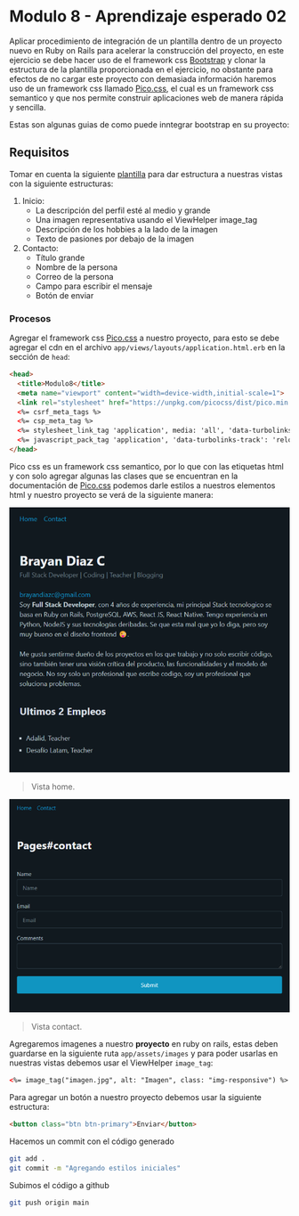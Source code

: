 # Modulo 8 - Aprendizaje esperado 02

Aplicar procedimiento de integración de un plantilla dentro de un proyecto nuevo en Ruby on Rails para acelerar la construcción del proyecto, en este ejercicio se debe hacer uso de el framework css [Bootstrap](https://getbootstrap.com/) y clonar la estructura de la plantilla proporcionada en el ejercicio, no obstante para efectos de no cargar este proyecto con demasiada información haremos uso de un framework css llamado [Pico.css](https://picocss.com/), el cual es un framework css semantico y que nos permite construir aplicaciones web de manera rápida y sencilla.

Estas son algunas guias de como puede inntegrar bootstrap en su proyecto:

## Requisitos

Tomar en cuenta la siguiente [plantilla](https://es.squarespace.com/plantillas/hart-demo-es) para dar estructura a nuestras vistas con la siguiente estructuras:

1. Inicio:
   - La descripción del perfil esté al medio y grande
   - Una imagen representativa usando el ViewHelper image_tag
   - Descripción de los hobbies a la lado de la imagen
   - Texto de pasiones por debajo de la imagen
2. Contacto:
   - Título grande
   - Nombre de la persona
   - Correo de la persona
   - Campo para escribir el mensaje
   - Botón de enviar

### Procesos

Agregar el framework css [Pico.css](https://picocss.com/) a nuestro proyecto, para esto se debe agregar el cdn en el archivo `app/views/layouts/application.html.erb` en la sección de `head`:

```html
<head>
  <title>Modulo8</title>
  <meta name="viewport" content="width=device-width,initial-scale=1">
  <link rel="stylesheet" href="https://unpkg.com/picocss/dist/pico.min.css">
  <%= csrf_meta_tags %>
  <%= csp_meta_tag %>
  <%= stylesheet_link_tag 'application', media: 'all', 'data-turbolinks-track': 'reload' %>
  <%= javascript_pack_tag 'application', 'data-turbolinks-track': 'reload' %>
</head>
```

Pico css es un framework css semantico, por lo que con las etiquetas html y con solo agregar algunas las clases que se encuentran en la documentación de [Pico.css](https://picocss.com/) podemos darle estilos a nuestros elementos html y nuestro proyecto se verá de la siguiente manera:

![Vista home](/app/assets/images/estilo_inicial.png "Vista home")
> Vista home.

![Vista contact](/app/assets/images/estilo_inicial_contact.png "Vista contact")
> Vista contact.

Agregaremos imagenes a nuestro **proyecto** en ruby on rails, estas deben guardarse en la siguiente ruta `app/assets/images` y para poder usarlas en nuestras vistas debemos usar el ViewHelper `image_tag`:

```html
<%= image_tag("imagen.jpg", alt: "Imagen", class: "img-responsive") %>
```

Para agregar un botón a nuestro proyecto debemos usar la siguiente estructura:

```html
<button class="btn btn-primary">Enviar</button>
```

Hacemos un commit con el código generado

```bash
git add .
git commit -m "Agregando estilos iniciales"
```

Subimos el código a github

```bash
git push origin main
```
